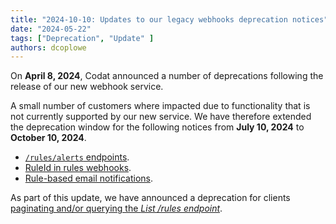 ```yaml
---
title: "2024-10-10: Updates to our legacy webhooks deprecation notices"
date: "2024-05-22"
tags: ["Deprecation", "Update" ]
authors: dcoplowe
---
```


On **April 8, 2024**, Codat announced a number of deprecations following the release of our new webhook service.


<!--truncate-->

A small number of customers where impacted due to functionality that is not currently supported by our new service.
We have therefore extended the deprecation window for the following notices from **July 10, 2024** to **October 10, 2024**.

- [`/rules/alerts` endpoints](/updates/240306-deprecation-rules-alerts).
- [RuleId in rules webhooks](/updates/240320-deprecation-ruleId).
- [Rule-based email notifications](/updates/240405-deprecation-rule-based-email-notifications).

As part of this update, we have announced a deprecation for clients [paginating and/or querying the *List /rules endpoint*](/updates/240521-deprecation-pagination-querying-rules-endpoint).

